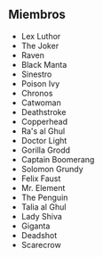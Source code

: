 ## Miembros


* Lex Luthor
* The Joker
* Raven
* Black Manta
* Sinestro
* Poison Ivy
* Chronos
* Catwoman
* Deathstroke
* Copperhead
* Ra's al Ghul
* Doctor Light
* Gorilla Grodd
* Captain Boomerang
* Solomon Grundy
* Felix Faust
* Mr. Element
* The Penguin
* Talia al Ghul
* Lady Shiva
* Giganta
* Deadshot
* Scarecrow
